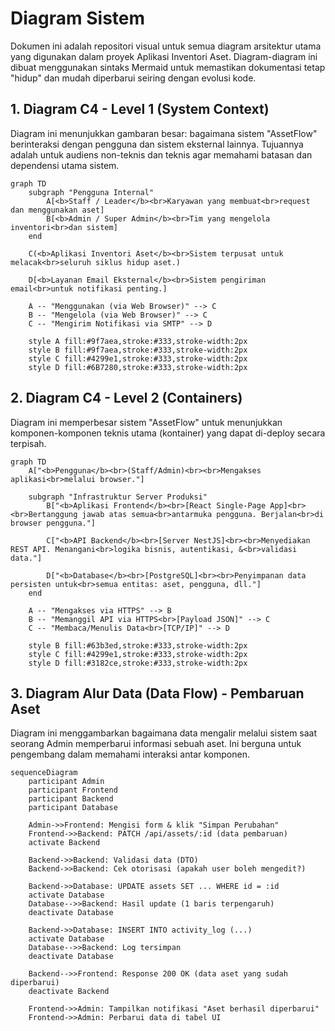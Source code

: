 # Diagram Sistem

Dokumen ini adalah repositori visual untuk semua diagram arsitektur utama yang digunakan dalam proyek Aplikasi Inventori Aset. Diagram-diagram ini dibuat menggunakan sintaks Mermaid untuk memastikan dokumentasi tetap "hidup" dan mudah diperbarui seiring dengan evolusi kode.

## 1. Diagram C4 - Level 1 (System Context)

Diagram ini menunjukkan gambaran besar: bagaimana sistem "AssetFlow" berinteraksi dengan pengguna dan sistem eksternal lainnya. Tujuannya adalah untuk audiens non-teknis dan teknis agar memahami batasan dan dependensi utama sistem.

```mermaid
graph TD
    subgraph "Pengguna Internal"
        A[<b>Staff / Leader</b><br>Karyawan yang membuat<br>request dan menggunakan aset]
        B[<b>Admin / Super Admin</b><br>Tim yang mengelola inventori<br>dan sistem]
    end

    C(<b>Aplikasi Inventori Aset</b><br>Sistem terpusat untuk melacak<br>seluruh siklus hidup aset.)

    D[<b>Layanan Email Eksternal</b><br>Sistem pengiriman email<br>untuk notifikasi penting.]

    A -- "Menggunakan (via Web Browser)" --> C
    B -- "Mengelola (via Web Browser)" --> C
    C -- "Mengirim Notifikasi via SMTP" --> D
    
    style A fill:#9f7aea,stroke:#333,stroke-width:2px
    style B fill:#9f7aea,stroke:#333,stroke-width:2px
    style C fill:#4299e1,stroke:#333,stroke-width:2px
    style D fill:#6B7280,stroke:#333,stroke-width:2px
```

## 2. Diagram C4 - Level 2 (Containers)

Diagram ini memperbesar sistem "AssetFlow" untuk menunjukkan komponen-komponen teknis utama (kontainer) yang dapat di-deploy secara terpisah.

```mermaid
graph TD
    A["<b>Pengguna</b><br>(Staff/Admin)<br><br>Mengakses aplikasi<br>melalui browser."]

    subgraph "Infrastruktur Server Produksi"
        B["<b>Aplikasi Frontend</b><br>[React Single-Page App]<br><br>Bertanggung jawab atas semua<br>antarmuka pengguna. Berjalan<br>di browser pengguna."]
        
        C["<b>API Backend</b><br>[Server NestJS]<br><br>Menyediakan REST API. Menangani<br>logika bisnis, autentikasi, &<br>validasi data."]
        
        D["<b>Database</b><br>[PostgreSQL]<br><br>Penyimpanan data persisten untuk<br>semua entitas: aset, pengguna, dll."]
    end

    A -- "Mengakses via HTTPS" --> B
    B -- "Memanggil API via HTTPS<br>[Payload JSON]" --> C
    C -- "Membaca/Menulis Data<br>[TCP/IP]" --> D

    style B fill:#63b3ed,stroke:#333,stroke-width:2px
    style C fill:#4299e1,stroke:#333,stroke-width:2px
    style D fill:#3182ce,stroke:#333,stroke-width:2px
```

## 3. Diagram Alur Data (Data Flow) - Pembaruan Aset

Diagram ini menggambarkan bagaimana data mengalir melalui sistem saat seorang Admin memperbarui informasi sebuah aset. Ini berguna untuk pengembang dalam memahami interaksi antar komponen.

```mermaid
sequenceDiagram
    participant Admin
    participant Frontend
    participant Backend
    participant Database

    Admin->>Frontend: Mengisi form & klik "Simpan Perubahan"
    Frontend->>Backend: PATCH /api/assets/:id (data pembaruan)
    activate Backend
    
    Backend->>Backend: Validasi data (DTO)
    Backend->>Backend: Cek otorisasi (apakah user boleh mengedit?)
    
    Backend->>Database: UPDATE assets SET ... WHERE id = :id
    activate Database
    Database-->>Backend: Hasil update (1 baris terpengaruh)
    deactivate Database

    Backend->>Database: INSERT INTO activity_log (...)
    activate Database
    Database-->>Backend: Log tersimpan
    deactivate Database
    
    Backend-->>Frontend: Response 200 OK (data aset yang sudah diperbarui)
    deactivate Backend
    
    Frontend->>Admin: Tampilkan notifikasi "Aset berhasil diperbarui"
    Frontend->>Admin: Perbarui data di tabel UI
```
